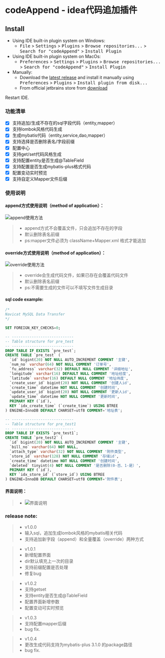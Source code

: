 # codeAppend - idea代码追加插件

## Install   
- Using IDE built-in plugin system on Windows:
  - <kbd>File</kbd> > <kbd>Settings</kbd> > <kbd>Plugins</kbd> > <kbd>Browse repositories...</kbd> > <kbd>Search for "codeAppend"</kbd> > <kbd>Install Plugin</kbd>
- Using IDE built-in plugin system on MacOs:
  - <kbd>Preferences</kbd> > <kbd>Settings</kbd> > <kbd>Plugins</kbd> > <kbd>Browse repositories...</kbd> > <kbd>Search for "codeAppend"</kbd> > <kbd>Install Plugin</kbd>
- Manually:
  - Download the [latest release](https://github.com/laoziyaonitian/codeAppend/releases/latest) and install it manually using <kbd>Preferences</kbd> > <kbd>Plugins</kbd> > <kbd>Install plugin from disk...</kbd>
  - From official jetbrains store from [download](https://plugins.jetbrains.com/plugin/11501-codeappend)
  
Restart IDE.

### 功能清单
- [x] 支持追加/生成不存在的sql字段代码（entity,mapper）
- [x] 支持lombok风格代码生成
- [x] 生成mybatis代码（entity,service,dao,mapper）
- [x] 支持选择是否删除表名/字段前缀
- [x] 配置中心
- [x] 支持get/set代码风格生成
- [x] 支持配置entity是否生成@TableField
- [x] 支持配置是否生成mybatis-plus格式代码
- [x] 配置变动实时预览
- [x] 支持自定义Mapper文件后缀

### 使用说明
#### append方式使用说明（method of application）：
![append使用方法](https://github.com/laoziyaonitian/codeAppend/blob/master/file/append.gif)
> * append方式不会覆盖文件，只会追加不存在的字段
> * 默认删除表名前缀
> * ps:mapper文件必须为 className+Mapper.xml 格式才能追加

#### override方式使用说明（method of application）：
![override使用方法](https://github.com/laoziyaonitian/codeAppend/blob/master/file/override.gif)
> * override会生成代码文件，如果已存在会覆盖代码文件
> * 默认删除表名前缀
> * ps:不需要生成的文件可以不填写文件生成目录


#### sql code example:
```sql
/*
Navicat MySQL Data Transfer
*/

SET FOREIGN_KEY_CHECKS=0;

-- ----------------------------
-- Table structure for pre_test
-- ----------------------------
DROP TABLE IF EXISTS `pre_test`;
CREATE TABLE `pre_test` (
  `id` bigint(20) NOT NULL AUTO_INCREMENT COMMENT '主键',
  `num_no` varchar(64) NOT NULL COMMENT '订单号',
  `fu_address` varchar(32) DEFAULT NULL COMMENT '详细地址',
  `longitude` varchar(16) DEFAULT NULL COMMENT '地址经度',
  `latitude` varchar(16) DEFAULT NULL COMMENT '地址纬度',
  `create_user_id` bigint(20) NOT NULL COMMENT '创建人id',
  `create_time` datetime NOT NULL COMMENT '创建时间',
  `update_user_id` bigint(20) NOT NULL COMMENT '更新人id',
  `update_time` datetime NOT NULL COMMENT '更新时间',
  PRIMARY KEY (`id`),
  KEY `idx_create_time` (`create_time`) USING BTREE
) ENGINE=InnoDB DEFAULT CHARSET=utf8 COMMENT='地址表';

-- ----------------------------
-- Table structure for pre_test1
-- ----------------------------
DROP TABLE IF EXISTS `pre_test1`;
CREATE TABLE `pre_test2` (
  `id` bigint(20) NOT NULL AUTO_INCREMENT COMMENT '主键',
  `bill_no` varchar(64) NOT NULL,
  `attach_type` varchar(32) NOT NULL COMMENT '附件类型',
  `store_id` varchar(128) NOT NULL COMMENT '存储id',
  `create_time` datetime NOT NULL COMMENT '创建时间',
  `deleted` tinyint(4) NOT NULL COMMENT '是否删除(0-否、1-是）',
  PRIMARY KEY (`id`),
  KEY `idx_store_id` (`store_id`) USING BTREE
) ENGINE=InnoDB DEFAULT CHARSET=utf8 COMMENT='附件表';
```
#### 界面说明：
> * ![界面说明](https://github.com/laoziyaonitian/codeAppend/blob/master/file/%E7%95%8C%E9%9D%A2.png)

### release note:
> * v1.0.0
> * 输入sql，追加生成lombok风格的mybatis相关代码
> * 支持追加新字段（append）和全量覆盖（override）两种方式

> * v1.0.1
> * 新增配置界面
> * dir默认填充上一次的目录
> * 支持前缀配置是否处理
> * 修复bug

> * v1.0.2
> * 支持getset
> * 支持entity是否生成@TableField
> * 配置界面新增参数
> * 配置变动可实时预览

> * v1.0.3
> * 支持配置mapper后缀
> * bug fix.

> * v1.0.4
> * 更改生成代码支持为mybatis-plus 3.1.0 的package路径
> * bug fix.


